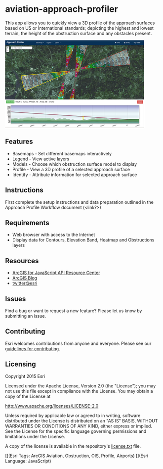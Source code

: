 # aviation-approach-profiler

This app allows you to quickly view a 3D profile of the approach surfaces based on US or International standards; depicting the highest and lowest terrain, the height of the obstruction surface and any obstacles present.

![App](https://github.com/ArcGIS/aviation-approach-profiler/blob/master/aviation-approach-profiler.png)


## Features
* Basemaps - Set different basemaps interactively
* Legend - View active layers
* Models - Choose which obstruction surface model to display 
* Profile - View a 3D profile of a selected approach surface
* Identify - Attribute information for selected approach surface

## Instructions


First complete the setup instructions and data preparation outlined in the Approach Profile Workflow document (<link?>)


## Requirements


* Web browser with access to the Internet
* Display data for Contours, Elevation Band, Heatmap and Obstructions layers


## Resources


* [ArcGIS for JavaScript API Resource Center](http://help.arcgis.com/en/webapi/javascript/arcgis/index.html)
* [ArcGIS Blog](http://blogs.esri.com/esri/arcgis/)
* [twitter@esri](http://twitter.com/esri)


## Issues


Find a bug or want to request a new feature?  Please let us know by submitting an issue.


## Contributing


Esri welcomes contributions from anyone and everyone. Please see our [guidelines for contributing](https://github.com/esri/contributing).


## Licensing
Copyright 2015 Esri


Licensed under the Apache License, Version 2.0 (the "License");
you may not use this file except in compliance with the License.
You may obtain a copy of the License at


   http://www.apache.org/licenses/LICENSE-2.0


Unless required by applicable law or agreed to in writing, software
distributed under the License is distributed on an "AS IS" BASIS,
WITHOUT WARRANTIES OR CONDITIONS OF ANY KIND, either express or implied.
See the License for the specific language governing permissions and
limitations under the License.


A copy of the license is available in the repository's [license.txt]( https://github.com/ArcGIS/aviation-approach-profiler/blob/master/LICENSE) file.


[](Esri Tags: ArcGIS Aviation, Obstruction, OIS, Profile, Airports)
[](Esri Language: JavaScript)

